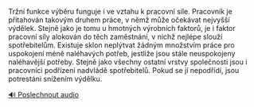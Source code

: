
Tržní funkce výběru funguje i ve vztahu k pracovní síle. Pracovník je přitahován takovým druhem práce, v němž může očekávat nejvyšší výdělek. Stejně jako je tomu u hmotných výrobních faktorů, je i faktor pracovní síly alokován do těch zaměstnání, v nichž nejlépe slouží spotřebitelům. Existuje sklon neplýtvat žádným množstvím práce pro uspokojení méně naléhavých potřeb, jestliže jsou stále neuspokojeny naléhavější potřeby. Stejně jako všechny ostatní vrstvy společnosti jsou i pracovníci podřízeni nadvládě spotřebitelů. Pokud se jí nepodřídí, jsou potrestáni snížením výdělku.

[🔊 Poslechnout audio](/data/7-paragraphs/audio/chapter_62/para_009-Trn-funkce-vbru-funguje-i-ve-vztahu-k-pracovn.mp3)

